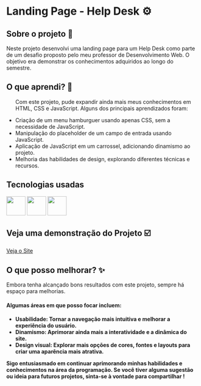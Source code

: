 # Landing Page - Help Desk ⚙️
## Sobre o projeto 📒
 
<p>Neste projeto desenvolvi uma landing page para um Help Desk como parte de um desafio proposto pelo meu professor de Desenvolvimento Web. O objetivo era demonstrar os conhecimentos adquiridos ao longo do semestre. </p>
  <h2>O que aprendi? 🌱</h2> 
 <ul>
  <p>  Com este projeto, pude expandir ainda mais meus conhecimentos em HTML, CSS e JavaScript. Alguns dos principais aprendizados foram:</p>
  
<li>Criação de um menu hamburguer usando apenas CSS, sem a necessidade de JavaScript.</li>
<li>Manipulação do placeholder de um campo de entrada usando JavaScript.</li>
<li>Aplicação de JavaScript em um carrossel, adicionando dinamismo ao projeto.</li>
<li>Melhoria das habilidades de design, explorando diferentes técnicas e recursos.</li>

 </ul>
  
## Tecnologias usadas
<div>
  <img height="50" width="50" src="https://cdn.jsdelivr.net/gh/devicons/devicon/icons/html5/html5-original.svg" />  
  <img height="50" width="50" src="https://cdn.jsdelivr.net/gh/devicons/devicon/icons/css3/css3-original.svg" />
  <img height="50" width="50" src="https://cdn.jsdelivr.net/gh/devicons/devicon/icons/javascript/javascript-original.svg" /> 
</div>

<h2>Veja uma demonstração do Projeto ☑️ </h2>
<a href="https://xmurilo.github.io/helpDesk-Landing-Page/" target="_blank">Veja o Site</a>

<h2>O que posso melhorar? ✨</h2>

 <p>Embora tenha alcançado bons resultados com este projeto, sempre há espaço para melhorias.</p>

<h4>Algumas áreas em que posso focar incluem:<h4>

<ul>
  <li>Usabilidade: Tornar a navegação mais intuitiva e melhorar a experiência do usuário.
  </li>
  <li>Dinamismo: Aprimorar ainda mais a interatividade e a dinâmica do site.
  </li>
  <li>Design visual: Explorar mais opções de cores, fontes e layouts para criar uma aparência mais atrativa.
</li>
</ul>

<p>Sigo entusiasmado em continuar aprimorando minhas habilidades e conhecimentos na área da programação. Se você tiver alguma sugestão ou ideia para futuros projetos, sinta-se à vontade para compartilhar !</p>


